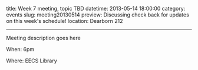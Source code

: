 title: Week 7 meeting, topic TBD
datetime: 2013-05-14 18:00:00
category: events
slug: meeting20130514
preview: Discussing check back for updates on this week's schedule!
location: Dearborn 212

---

Meeting description goes here

When: 6pm

Where: EECS Library
